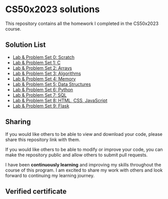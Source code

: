 # CS50x2023 solutions

This repository contains all the homework I completed in the CS50x2023 course.

## Solution List

- [Lab & Problem Set 0: Scratch](https://github.com/Xiangyu2141480/CS50x_2023/tree/main/week0)
- [Lab & Problem Set 1: C](https://github.com/Xiangyu2141480/CS50x_2023/tree/main/week1)
- [Lab & Problem Set 2: Arrays](https://github.com/Xiangyu2141480/CS50x_2023/tree/main/week2)
- [Lab & Problem Set 3: Algorithms](https://github.com/Xiangyu2141480/CS50x_2023/tree/main/week3)
- [Lab & Problem Set 4: Memory](https://github.com/Xiangyu2141480/CS50x_2023/tree/main/week4)
- [Lab & Problem Set 5: Data Structures](https://github.com/Xiangyu2141480/CS50x_2023/tree/main/week5)
- [Lab & Problem Set 6: Python](https://github.com/Xiangyu2141480/CS50x_2023/tree/main/week6)
- [Lab & Problem Set 7: SQL](https://github.com/Xiangyu2141480/CS50x_2023/tree/main/week7)
- [Lab & Problem Set 8: HTML, CSS, JavaScript](https://github.com/Xiangyu2141480/CS50x_2023/tree/main/week8)
- [Lab & Problem Set 9: Flask](https://github.com/Xiangyu2141480/CS50x_2023/tree/main/week9)

## Sharing

If you would like others to be able to view and download your code, please share this repository link with them.

If you would like others to be able to modify or improve your code, you can make the repository public and allow others to submit pull requests.

I have been **continuously learning** and improving my skills throughout the course of this program. I am excited to share my work with others and look forward to continuing my learning journey.

## Verified certificate



